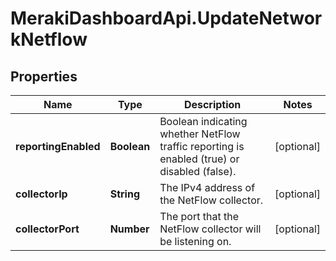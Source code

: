 # MerakiDashboardApi.UpdateNetworkNetflow

## Properties
Name | Type | Description | Notes
------------ | ------------- | ------------- | -------------
**reportingEnabled** | **Boolean** | Boolean indicating whether NetFlow traffic reporting is enabled (true) or disabled (false). | [optional] 
**collectorIp** | **String** | The IPv4 address of the NetFlow collector. | [optional] 
**collectorPort** | **Number** | The port that the NetFlow collector will be listening on. | [optional] 


